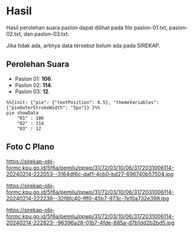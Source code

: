 # Hasil

Hasil perolehan suara paslon dapat dilihat pada file paslon-01.txt, paslon-02.txt, dan paslon-03.txt.

Jika tidak ada, artinya data tersebut belum ada pada SIREKAP.

## Perolehan Suara

 * Paslon 01: **106**.
 * Paslon 02: **114**.
 * Paslon 03: **12**.

```mermaid
%%{init: {"pie": {"textPosition": 0.5}, "themeVariables": {"pieOuterStrokeWidth": "5px"}} }%%
pie showData
    "01" : 106
    "02" : 114
    "03" : 12
```
## Foto C Plano

https://sirekap-obj-formc.kpu.go.id/5f6a/pemilu/ppwp/31/72/03/10/06/3172031006114-20240214-222053--3164df6c-daf1-4cb0-bd27-696740b57504.jpg

https://sirekap-obj-formc.kpu.go.id/5f6a/pemilu/ppwp/31/72/03/10/06/3172031006114-20240214-222238--32f8fc40-fff0-45b7-973c-7e10a732e398.jpg

https://sirekap-obj-formc.kpu.go.id/5f6a/pemilu/ppwp/31/72/03/10/06/3172031006114-20240214-222823--96396a28-01b7-4fde-885a-d7b1dd2b2bd5.jpg
